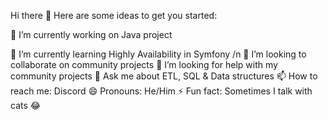 Hi there 👋
Here are some ideas to get you started:

🔭 I’m currently working on Java project

🌱 I’m currently learning Highly Availability in Symfony /n
👯 I’m looking to collaborate on community projects
🤔 I’m looking for help with my community projects
💬 Ask me about ETL, SQL & Data structures
📫 How to reach me: Discord
😄 Pronouns: He/Him
⚡ Fun fact: Sometimes I talk with cats 😂
<!---
zroussama/zroussama is a ✨ special ✨ repository because its `README.md` (this file) appears on your GitHub profile.
You can click the Preview link to take a look at your changes.
--->
